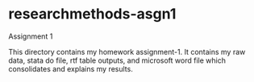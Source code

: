 # researchmethods-asgn1
Assignment 1

This directory contains my homework assignment-1. It contains my raw data, stata do file, rtf table outputs, and microsoft word file which consolidates and explains my results.
